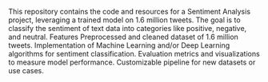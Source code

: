 This repository contains the code and resources for a Sentiment Analysis project, leveraging a trained model on 1.6 million tweets. The goal is to classify the sentiment of text data into categories like positive, negative, and neutral.
Features
Preprocessed and cleaned dataset of 1.6 million tweets.
Implementation of Machine Learning and/or Deep Learning algorithms for sentiment classification.
Evaluation metrics and visualizations to measure model performance.
Customizable pipeline for new datasets or use cases.
